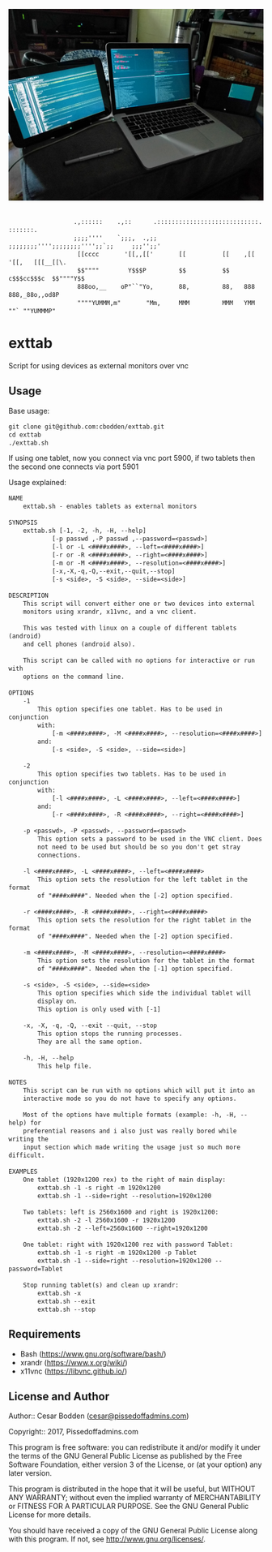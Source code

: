 ![shot of my setuo](images/tablet.jpg?raw=true "My setup")

```

                  .,::::::    .,::      .::::::::::::::::::::::::::::.     :::::::.
                  ;;;;''''    `;;;,  .,;; ;;;;;;;;'''';;;;;;;;'''';;`;;     ;;;'';;'
                   [[cccc       '[[,,[['       [[          [[    ,[[ '[[,   [[[__[[\.
                   $$""""        Y$$$P         $$          $$   c$$$cc$$$c  $$""""Y$$
                   888oo,__    oP"``"Yo,       88,         88,   888   888,_88o,,od8P
                   """"YUMMM,m"       "Mm,     MMM         MMM   YMM   ""` ""YUMMMP"

```

exttab
====

Script for using devices as external monitors over vnc


Usage
----
Base usage:
```
git clone git@github.com:cbodden/exttab.git
cd exttab
./exttab.sh
```
If using one tablet, now you connect via vnc port 5900, if two tablets
then the second one connects via port 5901

Usage explained:
```
NAME
    exttab.sh - enables tablets as external monitors

SYNOPSIS
    exttab.sh [-1, -2, -h, -H, --help]
            [-p passwd ,-P passwd ,--password=<passwd>]
            [-l or -L <####x####>, --left=<####x####>]
            [-r or -R <####x####>, --right=<####x####>]
            [-m or -M <####x####>, --resolution=<####x####>]
            [-x,-X,-q,-Q,--exit,--quit,--stop]
            [-s <side>, -S <side>, --side=<side>]

DESCRIPTION
    This script will convert either one or two devices into external
    monitors using xrandr, x11vnc, and a vnc client.

    This was tested with linux on a couple of different tablets (android)
    and cell phones (android also).

    This script can be called with no options for interactive or run with
    options on the command line.

OPTIONS
    -1
        This option specifies one tablet. Has to be used in conjunction
        with:
            [-m <####x####>, -M <####x####>, --resolution=<####x####>]
        and:
            [-s <side>, -S <side>, --side=<side>]

    -2
        This option specifies two tablets. Has to be used in conjunction
        with:
            [-l <####x####>, -L <####x####>, --left=<####x####>]
        and:
            [-r <####x####>, -R <####x####>, --right=<####x####>]

    -p <passwd>, -P <passwd>, --password=<passwd>
        This option sets a password to be used in the VNC client. Does
        not need to be used but should be so you don't get stray
        connections.

    -l <####x####>, -L <####x####>, --left=<####x####>
        This option sets the resolution for the left tablet in the format
        of "####x####". Needed when the [-2] option specified.

    -r <####x####>, -R <####x####>, --right=<####x####>
        This option sets the resolution for the right tablet in the format
        of "####x####". Needed when the [-2] option specified.

    -m <####x####>, -M <####x####>, --resolution=<####x####>
        This option sets the resolution for the tablet in the format
        of "####x####". Needed when the [-1] option specified.

    -s <side>, -S <side>, --side=<side>
        This option specifies which side the individual tablet will
        display on.
        This option is only used with [-1]

    -x, -X, -q, -Q, --exit --quit, --stop
        This option stops the running processes.
        They are all the same option.

    -h, -H, --help
        This help file.

NOTES
    This script can be run with no options which will put it into an
    interactive mode so you do not have to specify any options.

    Most of the options have multiple formats (example: -h, -H, --help) for
    preferential reasons and i also just was really bored while writing the
    input section which made writing the usage just so much more difficult.

EXAMPLES
    One tablet (1920x1200 rex) to the right of main display:
        exttab.sh -1 -s right -m 1920x1200
        exttab.sh -1 --side=right --resolution=1920x1200

    Two tablets: left is 2560x1600 and right is 1920x1200:
        exttab.sh -2 -l 2560x1600 -r 1920x1200
        exttab.sh -2 --left=2560x1600 --right=1920x1200

    One tablet: right with 1920x1200 rez with password Tablet:
        exttab.sh -1 -s right -m 1920x1200 -p Tablet
        exttab.sh -1 --side=right --resolution=1920x1200 --password=Tablet

    Stop running tablet(s) and clean up xrandr:
        exttab.sh -x
        exttab.sh --exit
        exttab.sh --stop

```


Requirements
----

- Bash (https://www.gnu.org/software/bash/)
- xrandr (https://www.x.org/wiki/)
- x11vnc (https://libvnc.github.io/)


License and Author
----

Author:: Cesar Bodden (cesar@pissedoffadmins.com)

Copyright:: 2017, Pissedoffadmins.com

This program is free software: you can redistribute it and/or modify
it under the terms of the GNU General Public License as published by
the Free Software Foundation, either version 3 of the License, or
(at your option) any later version.

This program is distributed in the hope that it will be useful,
but WITHOUT ANY WARRANTY; without even the implied warranty of
MERCHANTABILITY or FITNESS FOR A PARTICULAR PURPOSE.  See the
GNU General Public License for more details.

You should have received a copy of the GNU General Public License
along with this program.  If not, see <http://www.gnu.org/licenses/>.
